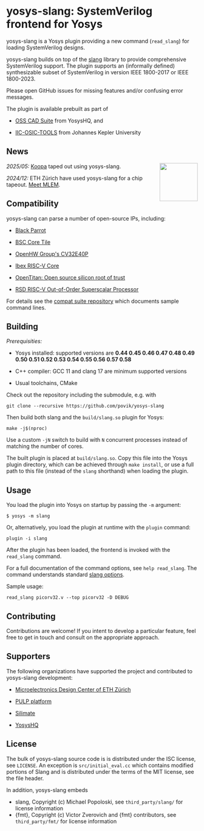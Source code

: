 # yosys-slang: SystemVerilog frontend for Yosys

yosys-slang is a Yosys plugin providing a new command (`read_slang`) for loading SystemVerilog designs.

yosys-slang builds on top of the [slang](https://github.com/MikePopoloski/slang) library to provide comprehensive SystemVerilog support. The plugin supports an (informally defined) synthesizable subset of SystemVerilog in version IEEE 1800-2017 or IEEE 1800-2023.

Please open GitHub issues for missing features and/or confusing error messages.

The plugin is available prebuilt as part of

 * [OSS CAD Suite](https://github.com/YosysHQ/oss-cad-suite-build) from YosysHQ, and

 * [IIC-OSIC-TOOLS](https://github.com/iic-jku/iic-osic-tools) from Johannes Kepler University

## News

<a href="http://asic.ethz.ch/2024/MLEM.html"><img align="right" width="100" height="100" src="docs/mlem.jpg"></a>

*2025/05:* [Koopa](http://asic.ethz.ch/2025/Koopa.html) taped out using yosys-slang.

*2024/12:* ETH Zürich have used yosys-slang for a chip tapeout. [Meet MLEM](http://asic.ethz.ch/2024/MLEM.html).

## Compatibility

yosys-slang can parse a number of open-source IPs, including:

 * [Black Parrot](https://github.com/black-parrot/black-parrot/)

 * [BSC Core Tile](https://github.com/bsc-loca/core_tile/)

 * [OpenHW Group's CV32E40P](https://github.com/openhwgroup/cv32e40p)

 * [Ibex RISC-V Core](https://github.com/lowRISC/ibex)

 * [OpenTitan: Open source silicon root of trust](https://github.com/lowRISC/opentitan)

 * [RSD RISC-V Out-of-Order Superscalar Processor](https://github.com/rsd-devel/rsd/)

For details see the [compat suite repository](https://github.com/povik/yosys-slang-compat-suite) which documents sample command lines.

## Building

*Prerequisities:*

 * Yosys installed: supported versions are **0.44 0.45 0.46 0.47 0.48 0.49 0.50 0.51 0.52 0.53 0.54 0.55 0.56 0.57 0.58**

 * C++ compiler: GCC 11 and clang 17 are minimum supported versions

 * Usual toolchains, CMake

Check out the repository including the submodule, e.g. with

    git clone --recursive https://github.com/povik/yosys-slang

Then build both slang and the `build/slang.so` plugin for Yosys:

    make -j$(nproc)

Use a custom `-jN` switch to build with `N` concurrent processes instead of matching the number of cores.

The built plugin is placed at `build/slang.so`. Copy this file into the Yosys plugin directory, which can be achieved through `make install`, or use a full path to this file (instead of the `slang` shorthand) when loading the plugin.

## Usage

You load the plugin into Yosys on startup by passing the `-m` argument:

    $ yosys -m slang

Or, alternatively, you load the plugin at runtime with the `plugin` command:

    plugin -i slang

After the plugin has been loaded, the frontend is invoked with the `read_slang` command.

For a full documentation of the command options, see `help read_slang`. The command understands standard [slang options](https://www.sv-lang.com/command-line-ref.html).

Sample usage:

    read_slang picorv32.v --top picorv32 -D DEBUG

## Contributing

Contributions are welcome! If you intent to develop a particular feature, feel free to get in touch and consult on the appropriate approach.

## Supporters

The following organizations have supported the project and contributed to yosys-slang development:

 * [Microelectronics Design Center of ETH Zürich](https://dz.ethz.ch/)

 * [PULP platform](https://pulp-platform.org/)

 * [Silimate](https://www.silimate.com/)

 * [YosysHQ](https://www.yosyshq.com/)

## License

The bulk of yosys-slang source code is is distributed under the ISC license, see `LICENSE`. An exception is `src/initial_eval.cc` which contains modified portions of Slang and is distributed under the terms of the MIT license, see the file header.

In addition, yosys-slang embeds

 * slang, Copyright (c) Michael Popoloski, see `third_party/slang/` for license information 
 * {fmt}, Copyright (c) Victor Zverovich and {fmt} contributors, see `third_party/fmt/` for license information 
